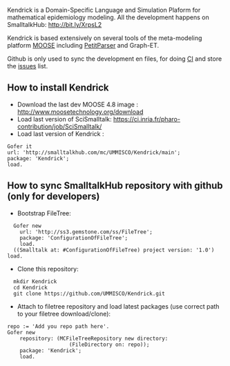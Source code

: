 Kendrick is a Domain-Specific Language and Simulation Plaform for mathematical epidemiology modeling. All the development happens on SmalltalkHub: http://bit.ly/XrpsL2

Kendrick is based extensively on several tools of the meta-modeling platform [MOOSE](http://www.moosetechnology.org/) including [PetitParser](http://www.moosetechnology.org/tools/petitparser) and Graph-ET.

Github is only used to sync the development en files, for doing [CI](https://travis-ci.org/SergeStinckwich/Kendrick) and store the [issues](https://github.com/UMMISCO/Kendrick/issues) list.

## How to install Kendrick

* Download the last dev MOOSE 4.8 image : http://www.moosetechnology.org/download
* Load last version of SciSmalltalk: https://ci.inria.fr/pharo-contribution/job/SciSmalltalk/
* Load last version of Kendrick :

```Smalltalk
Gofer it
url: 'http://smalltalkhub.com/mc/UMMISCO/Kendrick/main';
package: 'Kendrick';
load.
````

## How to sync SmalltalkHub repository with github (only for developers)
* Bootstrap FileTree:

```Smalltalk
  Gofer new
    url: 'http://ss3.gemstone.com/ss/FileTree';
    package: 'ConfigurationOfFileTree';
    load.
  ((Smalltalk at: #ConfigurationOfFileTree) project version: '1.0') load.
```

* Clone this repository:

```shell
  mkdir Kendrick
  cd Kendrick
  git clone https://github.com/UMMISCO/Kendrick.git
```

* Attach to filetree repository and load latest packages (use correct path to your filetree download/clone):

```Smalltalk
repo := 'Add you repo path here'.
Gofer new
    repository: (MCFileTreeRepository new directory: 
                    (FileDirectory on: repo));
    package: 'Kendrick';
    load.
```

